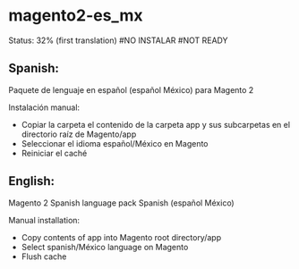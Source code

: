 # magento2-es_mx

Status: 32% (first translation)
#NO INSTALAR
#NOT READY

Spanish:
--------
Paquete de lenguaje en español (español México) para Magento 2

Instalación manual:
* Copiar la carpeta el contenido de la carpeta app y sus subcarpetas en el directorio raíz de Magento/app
* Seleccionar el idioma español/México en Magento
* Reiniciar el caché


English:
--------
Magento 2 Spanish language pack Spanish (español México)

Manual installation:
* Copy contents of app into Magento root directory/app
* Select spanish/México language on Magento
* Flush cache
